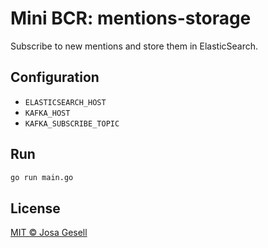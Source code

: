 # Mini BCR: mentions-storage

Subscribe to new mentions and store them in ElasticSearch.

## Configuration

- `ELASTICSEARCH_HOST`
- `KAFKA_HOST`
- `KAFKA_SUBSCRIBE_TOPIC`

## Run

```sh
go run main.go
```

## License

[MIT © Josa Gesell](../LICENSE)

